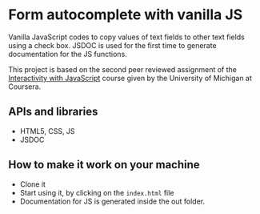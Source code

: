 # Form autocomplete with vanilla JS
Vanilla JavaScript codes to copy values of text fields to other text fields using a check box.
JSDOC is used for the first time to generate documentation for the JS functions.

This project is based on the second peer reviewed assignment of the [Interactivity with JavaScript](https://www.coursera.org/learn/javascript) course given by the University of Michigan at Coursera.

## APIs and libraries
- HTML5, CSS, JS
- JSDOC

## How to make it work on your machine
- Clone it
- Start using it, by clicking on the `index.html` file
- Documentation for JS is generated inside the out folder.



